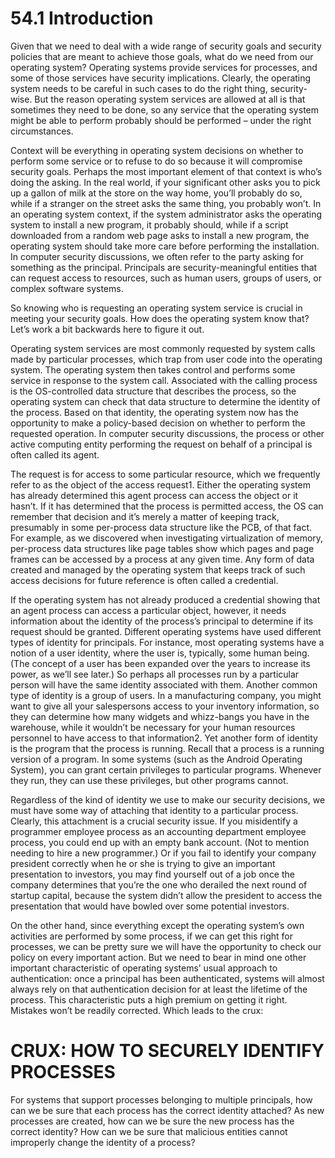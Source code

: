 # 54.1 Introduction  

Given that we need to deal with a wide range of security goals and security policies that are meant to achieve those goals, what do we need from our operating system? Operating systems provide services for processes, and some of those services have security implications. Clearly, the operating system needs to be careful in such cases to do the right thing, security-wise. But the reason operating system services are allowed at all is that sometimes they need to be done, so any service that the operating system might be able to perform probably should be performed – under the right circumstances.  

Context will be everything in operating system decisions on whether to perform some service or to refuse to do so because it will compromise security goals. Perhaps the most important element of that context is who’s doing the asking. In the real world, if your significant other asks you to pick up a gallon of milk at the store on the way home, you’ll probably do so, while if a stranger on the street asks the same thing, you probably won’t. In an operating system context, if the system administrator asks the operating system to install a new program, it probably should, while if a script downloaded from a random web page asks to install a new program, the operating system should take more care before performing the installation. In computer security discussions, we often refer to the party asking for something as the principal. Principals are security-meaningful entities that can request access to resources, such as human users, groups of users, or complex software systems.  

So knowing who is requesting an operating system service is crucial in meeting your security goals. How does the operating system know that? Let’s work a bit backwards here to figure it out.  

Operating system services are most commonly requested by system calls made by particular processes, which trap from user code into the operating system. The operating system then takes control and performs some service in response to the system call. Associated with the calling process is the OS-controlled data structure that describes the process, so the operating system can check that data structure to determine the identity of the process. Based on that identity, the operating system now has the opportunity to make a policy-based decision on whether to perform the requested operation. In computer security discussions, the process or other active computing entity performing the request on behalf of a principal is often called its agent.  

The request is for access to some particular resource, which we frequently refer to as the object of the access request1. Either the operating system has already determined this agent process can access the object or it hasn’t. If it has determined that the process is permitted access, the OS can remember that decision and it’s merely a matter of keeping track, presumably in some per-process data structure like the PCB, of that fact. For example, as we discovered when investigating virtualization of memory, per-process data structures like page tables show which pages and page frames can be accessed by a process at any given time. Any form of data created and managed by the operating system that keeps track of such access decisions for future reference is often called a credential.  

If the operating system has not already produced a credential showing that an agent process can access a particular object, however, it needs information about the identity of the process’s principal to determine if its request should be granted. Different operating systems have used different types of identity for principals. For instance, most operating systems have a notion of a user identity, where the user is, typically, some human being. (The concept of a user has been expanded over the years to increase its power, as we’ll see later.) So perhaps all processes run by a particular person will have the same identity associated with them. Another common type of identity is a group of users. In a manufacturing company, you might want to give all your salespersons access to your inventory information, so they can determine how many widgets and whizz-bangs you have in the warehouse, while it wouldn’t be necessary for your human resources personnel to have access to that information2. Yet another form of identity is the program that the process is running. Recall that a process is a running version of a program. In some systems (such as the Android Operating System), you can grant certain privileges to particular programs. Whenever they run, they can use these privileges, but other programs cannot.  

Regardless of the kind of identity we use to make our security decisions, we must have some way of attaching that identity to a particular process. Clearly, this attachment is a crucial security issue. If you misidentify a programmer employee process as an accounting department employee process, you could end up with an empty bank account. (Not to mention needing to hire a new programmer.) Or if you fail to identify your company president correctly when he or she is trying to give an important presentation to investors, you may find yourself out of a job once the company determines that you’re the one who derailed the next round of startup capital, because the system didn’t allow the president to access the presentation that would have bowled over some potential investors.  

On the other hand, since everything except the operating system’s own activities are performed by some process, if we can get this right for processes, we can be pretty sure we will have the opportunity to check our policy on every important action. But we need to bear in mind one other important characteristic of operating systems’ usual approach to authentication: once a principal has been authenticated, systems will almost always rely on that authentication decision for at least the lifetime of the process. This characteristic puts a high premium on getting it right. Mistakes won’t be readily corrected. Which leads to the crux:  

# CRUX: HOW TO SECURELY IDENTIFY PROCESSES  

For systems that support processes belonging to multiple principals, how can we be sure that each process has the correct identity attached? As new processes are created, how can we be sure the new process has the correct identity? How can we be sure that malicious entities cannot improperly change the identity of a process?  

